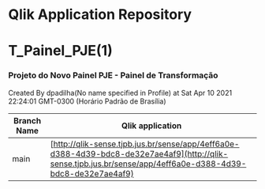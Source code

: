 # Qlik Application Repository 
# T_Painel_PJE(1)
### Projeto do Novo Painel PJE - Painel de Transformação
Created By dpadilha(No name specified in Profile) at Sat Apr 10 2021 22:24:01 GMT-0300 (Horário Padrão de Brasília)

Branch Name|Qlik application
---|---
main|[http://qlik-sense.tjpb.jus.br/sense/app/4eff6a0e-d388-4d39-bdc8-de32e7ae4af9](http://qlik-sense.tjpb.jus.br/sense/app/4eff6a0e-d388-4d39-bdc8-de32e7ae4af9)